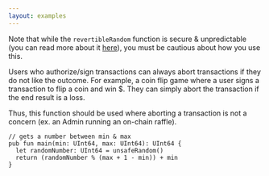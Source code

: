 ```yaml
---
layout: examples
---
```


Note that while the `revertibleRandom` function is secure & unpredictable (you can read more about it [here](https://developers.flow.com/cadence/language/built-in-functions#revertiblerandom)), you must be cautious about how you use this.

Users who authorize/sign transactions can always abort transactions if they do not like the outcome. For example, a coin flip game where a user signs a transaction to flip a coin and win $. They can simply abort the transaction if the end result is a loss.

Thus, this function should be used where aborting a transaction is not a concern (ex. an Admin running an on-chain raffle).

```cadence
// gets a number between min & max
pub fun main(min: UInt64, max: UInt64): UInt64 {
  let randomNumber: UInt64 = unsafeRandom()
  return (randomNumber % (max + 1 - min)) + min
}
```